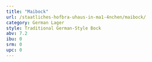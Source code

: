 ```yaml
---
title: "Maibock"
url: /staatliches-hofbra-uhaus-in-ma1-4nchen/maibock/
category: German Lager
style: Traditional German-Style Bock
abv: 7.2
ibu: 0
srm: 0
upc: 0
---
```


